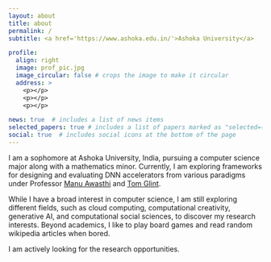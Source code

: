 ```yaml
---
layout: about
title: about
permalink: /
subtitle: <a href='https://www.ashoka.edu.in/'>Ashoka University</a>

profile:
  align: right
  image: prof_pic.jpg
  image_circular: false # crops the image to make it circular
  address: >
    <p></p>
    <p></p>
    <p></p>

news: true  # includes a list of news items
selected_papers: true # includes a list of papers marked as "selected={true}"
social: true  # includes social icons at the bottom of the page
---
```


I am a sophomore at Ashoka University, India, pursuing a computer science major along with a mathematics minor. Currently, I am exploring frameworks for designing and evaluating DNN accelerators from various paradigms under Professor [Manu Awasthi](https://manuawasthi.in/) and [Tom Glint](https://scholar.google.com/citations?user=Yon_i1gAAAAJ&hl=en). 

While I have a broad interest in computer science, I am still exploring different fields, such as cloud computing, computational creativity, generative AI, and computational social sciences, to discover my research interests. Beyond academics, I like to play board games and read random wikipedia articles when bored.

I am actively looking for the research opportunities. 